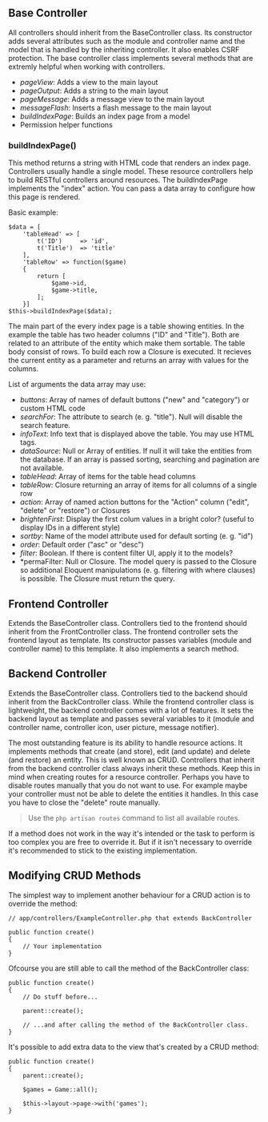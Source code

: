 ## Base Controller

All controllers should inherit from the BaseController class. Its constructor adds several attributes such as the module and controller name and the model that is handled by the inheriting controller. It also enables CSRF protection. The base controller class implements several methods that are extremly helpful when working with controllers.

* *pageView*: Adds a view to the main layout
* *pageOutput*: Adds a string to the main layout
* *pageMessage*: Adds a message view to the main layout
* *messageFlash*: Inserts a flash message to the main layout
* *buildIndexPage*: Builds an index page from a model
* Permission helper functions

### buildIndexPage()

This method returns a string with HTML code that renders an index page. Controllers usually handle a single model. These resource controllers help to build RESTful controllers around resources. The buildIndexPage implements the "index" action. You can pass a data array to configure how this page is rendered.

Basic example:

    $data = [
        'tableHead' => [
            t('ID')     => 'id', 
            t('Title')  => 'title'
        ],
        'tableRow' => function($game)
        {
            return [
                $game->id,
                $game->title,
            ];            
        }]
    $this->buildIndexPage($data);

The main part of the every index page is a table showing entities. In the example the table has two header columns ("ID" and "Title"). Both are related to an attribute of the entity which make them sortable. The table body consist of rows. To build each row a Closure is executed. It recieves the current entity as a parameter and returns an array with values for the columns.

List of arguments the data array may use:

* *buttons*: Array of names of default buttons ("new" and "category") or custom HTML code
* *searchFor*: The attribute to search (e. g. "title"). Null will disable the search feature.
* *infoText*: Info text that is displayed above the table. You may use HTML tags.
* *dataSource*: Null or Array of entities. If null it will take the entities from the database. If an array is passed sorting, searching and pagination are not available.
* *tableHead*: Array of items for the table head columns
* *tableRow*: Closure returning an array of items for all columns of a single row
* *action*: Array of named action buttons for the "Action" column ("edit", "delete" or "restore") or Closures
* *brightenFirst*: Display the first colum values in a bright color? (useful to display IDs in a different style)
* *sortby*: Name of the model attribute used for default sorting (e. g. "id")
* *order*: Default order ("asc" or "desc")
* *filter*: Boolean. If there is content filter UI, apply it to the models?
* *permaFilter: Null or Closure. The model query is passed to the Closure so additional Eloquent manipulations (e. g. filtering with where clauses) is possible. The Closure must return the query.

## Frontend Controller

Extends the BaseController class. Controllers tied to the frontend should inherit from the FrontController class. The frontend controller sets the frontend layout as template. Its constructor passes variables (module and controller name) to this template. It also implements a search method.

## Backend Controller

Extends the BaseController class. Controllers tied to the backend should inherit from the BackController class. While the frontend controller class is lightweight, the backend controller comes with a lot of features. It sets the backend layout as template and passes several variables to it (module and controller name, controller icon, user picture, message notifier).

The most outstanding feature is its ability to handle resource actions. It implements methods that create (and store), edit (and update) and delete (and restore) an entity. This is well known as CRUD. Controllers that inherit from the backend controller class always inherit these methods. Keep this in mind when creating routes for a resource controller. Perhaps you have to disable routes manually that you do not want to use. For example maybe your controller must not be able to delete the entities it handles. In this case you have to close the "delete" route manually.

> Use the `php artisan routes` command to list all available routes.

If a method does not work in the way it's intended or the task to perform is too complex you are free to override it. But if it isn't necessary to override it's recommended to stick to the existing implementation.

## Modifying CRUD Methods

The simplest way to implement another behaviour for a CRUD action is to override the method:

    // app/controllers/ExampleController.php that extends BackController

    public function create()
    {
        // Your implementation
    }

Ofcourse you are still able to call the method of the BackController class:

    public function create()
    {
        // Do stuff before...

        parent::create();

        // ...and after calling the method of the BackController class.
    }

It's possible to add extra data to the view that's created by a CRUD method:

    public function create()
    {
        parent::create();

        $games = Game::all();

        $this->layout->page->with('games');
    }